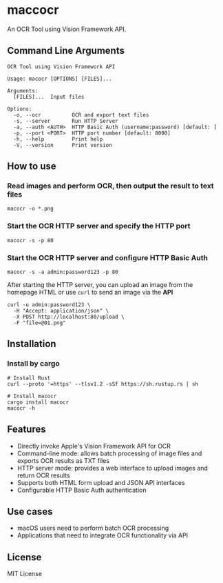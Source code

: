 # maccocr

An OCR Tool using Vision Framework API.

## Command Line Arguments

```
OCR Tool using Vision Framework API

Usage: macocr [OPTIONS] [FILES]...

Arguments:
  [FILES]...  Input files

Options:
  -o, --ocr          OCR and export text files
  -s, --server       Run HTTP Server
  -a, --auth <AUTH>  HTTP Basic Auth (username:password) [default: ]
  -p, --port <PORT>  HTTP port number [default: 8000]
  -h, --help         Print help
  -V, --version      Print version
```

## How to use

### Read images and perform OCR, then output the result to text files

```
macocr -o *.png
```

### Start the OCR HTTP server and specify the HTTP port

```
macocr -s -p 80
```

### Start the OCR HTTP server and configure HTTP Basic Auth

```
macocr -s -a admin:password123 -p 80
```

After starting the HTTP server, you can upload an image from the homepage HTML or use `curl` to send an image via the **API**

```
curl -u admin:password123 \
  -H "Accept: application/json" \
  -X POST http://localhost:80/upload \
  -F "file=@01.png"
```

## Installation

### Install by cargo

```
# Install Rust
curl --proto '=https' --tlsv1.2 -sSf https://sh.rustup.rs | sh

# Install macocr
cargo install macocr
macocr -h
```

## Features

- Directly invoke Apple's Vision Framework API for OCR
- Command-line mode: allows batch processing of image files and exports OCR results as TXT files
- HTTP server mode: provides a web interface to upload images and return OCR results
- Supports both HTML form upload and JSON API interfaces
- Configurable HTTP Basic Auth authentication

## Use cases

- macOS users need to perform batch OCR processing
- Applications that need to integrate OCR functionality via API


## License

MIT License